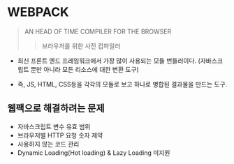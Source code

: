# WEBPACK

> AN HEAD OF TIME COMPILER FOR THE BROWSER
>> 브라우저를 위한 사전 컴파일러

- 최신 프론트 엔드 프레임워크에서 가장 많이 사용되는 모듈 번들러이다. (자바스크립트 뿐만 아니라 모든 리소스에 대한 변환 도구)

- 즉, JS, HTML, CSS등을 각각의 모듈로 보고 하나로 병합된 결과물을 만드는 도구.


## 웹팩으로 해결하려는 문제
- 자바스크립트 변수 유효 범위
- 브라우저별 HTTP 요청 숫자 제약
- 사용하지 않는 코드 관리
- Dynamic Loading(Hot loading) & Lazy Loading 미지원


